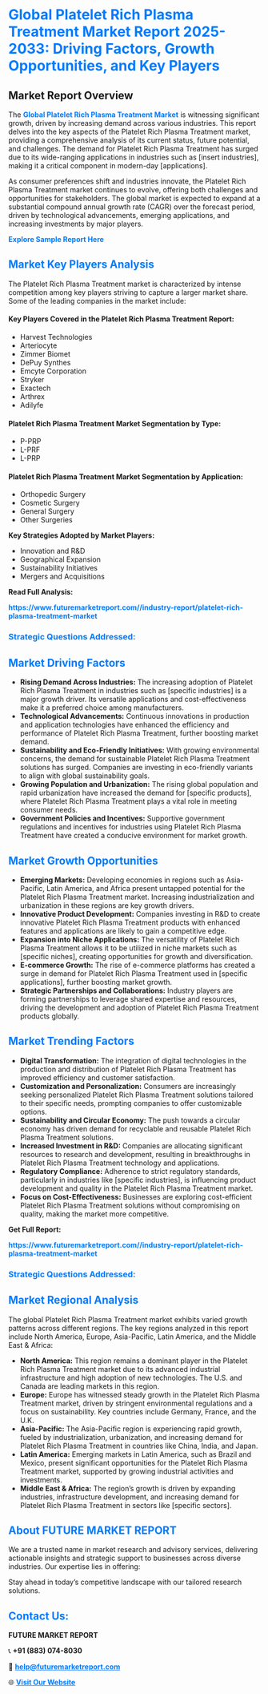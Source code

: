 <h1 style="color: #007BFF;">Global Platelet Rich Plasma Treatment Market Report 2025-2033: Driving Factors, Growth Opportunities, and Key Players</h1>

<section id="overview">
<h2>Market Report Overview</h2>
<p>The <a href="https://www.futuremarketreport.com//industry-report/platelet-rich-plasma-treatment-market" style="color: #007BFF; text-decoration: none;"><strong>Global Platelet Rich Plasma Treatment Market</strong></a> is witnessing significant growth, driven by increasing demand across various industries. This report delves into the key aspects of the Platelet Rich Plasma Treatment market, providing a comprehensive analysis of its current status, future potential, and challenges. The demand for Platelet Rich Plasma Treatment has surged due to its wide-ranging applications in industries such as [insert industries], making it a critical component in modern-day [applications].</p>
<p>As consumer preferences shift and industries innovate, the Platelet Rich Plasma Treatment market continues to evolve, offering both challenges and opportunities for stakeholders. The global market is expected to expand at a substantial compound annual growth rate (CAGR) over the forecast period, driven by technological advancements, emerging applications, and increasing investments by major players.</p>
</section>

<section id="overview">
<p><a href="https://www.futuremarketreport.com//request-sample/reportId=64519" style="color: #007BFF; text-decoration: none;"><strong>Explore Sample Report Here</strong></a></p>
</section>

<section id="key-players">
<h2 style="color: #007BFF;">Market Key Players Analysis</h2>
<p>The Platelet Rich Plasma Treatment market is characterized by intense competition among key players striving to capture a larger market share. Some of the leading companies in the market include:</p>
<h4>Key Players Covered in the Platelet Rich Plasma Treatment Report:</h4>
<ul><li>Harvest Technologies</li><li>Arteriocyte</li><li>Zimmer Biomet</li><li>DePuy Synthes</li><li>Emcyte Corporation</li><li>Stryker</li><li>Exactech</li><li>Arthrex</li><li>Adilyfe</li></ul>
<h4>Platelet Rich Plasma Treatment Market Segmentation by Type:</h4>
<ul><li>P-PRP</li><li>L-PRF</li><li>L-PRP</li></ul>

<h4>Platelet Rich Plasma Treatment Market Segmentation by Application:</h4>
<ul><li>Orthopedic Surgery</li><li>Cosmetic Surgery</li><li>General Surgery</li><li>Other Surgeries</li></ul>
<p><strong>Key Strategies Adopted by Market Players:</strong></p>
<ul>
<li>Innovation and R&D</li>
<li>Geographical Expansion</li>
<li>Sustainability Initiatives</li>
<li>Mergers and Acquisitions</li>
</ul>
</section>

<section>
<p><strong>Read Full Analysis: </strong></p><a href="https://www.futuremarketreport.com//industry-report/platelet-rich-plasma-treatment-market" style="color: #007BFF; text-decoration: none;"><strong>https://www.futuremarketreport.com//industry-report/platelet-rich-plasma-treatment-market</strong></a>
<h3 style="color: #007BFF;">Strategic Questions Addressed:</h3>
</section>

<section id="driving-factors">
<h2 style="color: #007BFF;">Market Driving Factors</h2>
<ul>
<li><strong>Rising Demand Across Industries:</strong> The increasing adoption of Platelet Rich Plasma Treatment in industries such as [specific industries] is a major growth driver. Its versatile applications and cost-effectiveness make it a preferred choice among manufacturers.</li>
<li><strong>Technological Advancements:</strong> Continuous innovations in production and application technologies have enhanced the efficiency and performance of Platelet Rich Plasma Treatment, further boosting market demand.</li>
<li><strong>Sustainability and Eco-Friendly Initiatives:</strong> With growing environmental concerns, the demand for sustainable Platelet Rich Plasma Treatment solutions has surged. Companies are investing in eco-friendly variants to align with global sustainability goals.</li>
<li><strong>Growing Population and Urbanization:</strong> The rising global population and rapid urbanization have increased the demand for [specific products], where Platelet Rich Plasma Treatment plays a vital role in meeting consumer needs.</li>
<li><strong>Government Policies and Incentives:</strong> Supportive government regulations and incentives for industries using Platelet Rich Plasma Treatment have created a conducive environment for market growth.</li>
</ul>
</section>

<section id="growth-opportunities">
<h2 style="color: #007BFF;">Market Growth Opportunities</h2>
<ul>
<li><strong>Emerging Markets:</strong> Developing economies in regions such as Asia-Pacific, Latin America, and Africa present untapped potential for the Platelet Rich Plasma Treatment market. Increasing industrialization and urbanization in these regions are key growth drivers.</li>
<li><strong>Innovative Product Development:</strong> Companies investing in R&D to create innovative Platelet Rich Plasma Treatment products with enhanced features and applications are likely to gain a competitive edge.</li>
<li><strong>Expansion into Niche Applications:</strong> The versatility of Platelet Rich Plasma Treatment allows it to be utilized in niche markets such as [specific niches], creating opportunities for growth and diversification.</li>
<li><strong>E-commerce Growth:</strong> The rise of e-commerce platforms has created a surge in demand for Platelet Rich Plasma Treatment used in [specific applications], further boosting market growth.</li>
<li><strong>Strategic Partnerships and Collaborations:</strong> Industry players are forming partnerships to leverage shared expertise and resources, driving the development and adoption of Platelet Rich Plasma Treatment products globally.</li>
</ul>
</section>

<section id="trending-factors">
<h2 style="color: #007BFF;">Market Trending Factors</h2>
<ul>
<li><strong>Digital Transformation:</strong> The integration of digital technologies in the production and distribution of Platelet Rich Plasma Treatment has improved efficiency and customer satisfaction.</li>
<li><strong>Customization and Personalization:</strong> Consumers are increasingly seeking personalized Platelet Rich Plasma Treatment solutions tailored to their specific needs, prompting companies to offer customizable options.</li>
<li><strong>Sustainability and Circular Economy:</strong> The push towards a circular economy has driven demand for recyclable and reusable Platelet Rich Plasma Treatment solutions.</li>
<li><strong>Increased Investment in R&D:</strong> Companies are allocating significant resources to research and development, resulting in breakthroughs in Platelet Rich Plasma Treatment technology and applications.</li>
<li><strong>Regulatory Compliance:</strong> Adherence to strict regulatory standards, particularly in industries like [specific industries], is influencing product development and quality in the Platelet Rich Plasma Treatment market.</li>
<li><strong>Focus on Cost-Effectiveness:</strong> Businesses are exploring cost-efficient Platelet Rich Plasma Treatment solutions without compromising on quality, making the market more competitive.</li>
</ul>
</section>

<section>
<p><strong>Get Full Report: </strong></p><a href="https://www.futuremarketreport.com//industry-report/platelet-rich-plasma-treatment-market" style="color: #007BFF; text-decoration: none;"><strong>https://www.futuremarketreport.com//industry-report/platelet-rich-plasma-treatment-market</strong></a>
<h3 style="color: #007BFF;">Strategic Questions Addressed:</h3>
</section>


<section id="regional-analysis">
<h2 style="color: #007BFF;">Market Regional Analysis</h2>
<p>The global Platelet Rich Plasma Treatment market exhibits varied growth patterns across different regions. The key regions analyzed in this report include North America, Europe, Asia-Pacific, Latin America, and the Middle East & Africa:</p>
<ul>
<li><strong>North America:</strong> This region remains a dominant player in the Platelet Rich Plasma Treatment market due to its advanced industrial infrastructure and high adoption of new technologies. The U.S. and Canada are leading markets in this region.</li>
<li><strong>Europe:</strong> Europe has witnessed steady growth in the Platelet Rich Plasma Treatment market, driven by stringent environmental regulations and a focus on sustainability. Key countries include Germany, France, and the U.K.</li>
<li><strong>Asia-Pacific:</strong> The Asia-Pacific region is experiencing rapid growth, fueled by industrialization, urbanization, and increasing demand for Platelet Rich Plasma Treatment in countries like China, India, and Japan.</li>
<li><strong>Latin America:</strong> Emerging markets in Latin America, such as Brazil and Mexico, present significant opportunities for the Platelet Rich Plasma Treatment market, supported by growing industrial activities and investments.</li>
<li><strong>Middle East & Africa:</strong> The region’s growth is driven by expanding industries, infrastructure development, and increasing demand for Platelet Rich Plasma Treatment in sectors like [specific sectors].</li>
</ul>
</section>

<footer>
<h2 style="color: #007BFF;">About FUTURE MARKET REPORT</h2>
<p>We are a trusted name in market research and advisory services, delivering actionable insights and strategic support to businesses across diverse industries. Our expertise lies in offering:</p>

<p>Stay ahead in today’s competitive landscape with our tailored research solutions.</p>

<h2 style="color: #007BFF;">Contact Us:</h2>
<p><strong>FUTURE MARKET REPORT</strong></p>
<p>📞 <strong>+91 (883) 074-8030</strong></p>
<p>📧 <strong><a href="mailto:help@futuremarketreport.com" style="color: #007BFF;">help@futuremarketreport.com</a></strong></p>
<p>🌐 <strong><a href="https://www.futuremarketreport.com/" style="color: #007BFF;">Visit Our Website</a></strong></p>
</footer>
